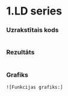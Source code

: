 # 1.LD series

### Uzrakstītais kods
```
```
### Rezultāts
```
```
### Grafiks
```
![Funkcijas grafiks:]
```
